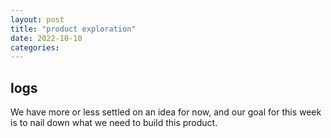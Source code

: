 ```yaml
---
layout: post
title: "product exploration"
date: 2022-10-10
categories:
---
```

## logs
We have more or less settled on an idea for now, and our goal for this week is to nail down what we need to build this product.
